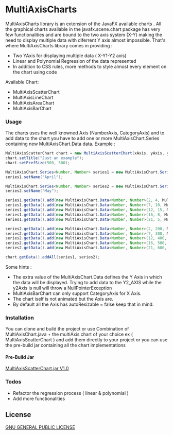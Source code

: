 # MultiAxisCharts

MultiAxisCharts library is an extension of the JavaFX available charts . All the graphical charts available in the javafx.scene.chart package has very few functionalities and are bound to the two axis system (X-Y) making the need to display multiple data with diferrent Y axis almost impossible. That's where MultiAxisCharts library comes in providing :
  - Two YAxis for displaying multiple data ( X-Y1-Y2 axis)
  - Linear and Polynomial Regression of the data represented
  - In addition to CSS rules, more methods to style almost every element on the chart using code

Available Chart:
  - MultiAxisScatterChart
  - MultiAxisLineChart
  - MultiAxisAreaChart 
  - MultiAxisBarChart


### Usage

The charts uses the well knowned Axis (NumberAxis, CategoryAxis) and to add data to the chart you have to add one or more MultiAxisChart.Series<?,?> containing new MultiAxisChart.Data<?,?> data. Example :

```java
MultiAxisScatterChart chart = new MultiAxisScatterChart(xAxis, yAxis, y2Axis);
chart.setTitle("Just an example");
chart.setPrefSize(500, 500);

MultiAxisChart.Series<Number, Number> series1 = new MultiAxisChart.Series<Number, Number>();
series1.setName("April");

MultiAxisChart.Series<Number, Number> series2 = new MultiAxisChart.Series<Number, Number>();
series2.setName("May");

series1.getData().add(new MultiAxisChart.Data<Number, Number>(2, 4, MultiAxisChart.Y1_AXIS));
series1.getData().add(new MultiAxisChart.Data<Number, Number>(7, 10, MultiAxisChart.Y1_AXIS));
series1.getData().add(new MultiAxisChart.Data<Number, Number>(12, 15, MultiAxisChart.Y1_AXIS));
series1.getData().add(new MultiAxisChart.Data<Number, Number>(16, 8, MultiAxisChart.Y1_AXIS));
series1.getData().add(new MultiAxisChart.Data<Number, Number>(21, 5, MultiAxisChart.Y1_AXIS));

series2.getData().add(new MultiAxisChart.Data<Number, Number>(2, 200, MultiAxisChart.Y2_AXIS));
series2.getData().add(new MultiAxisChart.Data<Number, Number>(7, 300, MultiAxisChart.Y2_AXIS));
series2.getData().add(new MultiAxisChart.Data<Number, Number>(12, 400, MultiAxisChart.Y2_AXIS));
series2.getData().add(new MultiAxisChart.Data<Number, Number>(16, 500, MultiAxisChart.Y2_AXIS));
series2.getData().add(new MultiAxisChart.Data<Number, Number>(21, 600, MultiAxisChart.Y2_AXIS));

chart.getData().addAll(series1, series2);
```

Some hints :
- The extra value of the MultiAxisChart.Data defines the Y Axis in which the data will be displayed. Trying to add data to the Y2_AXIS while the y2Axis is null will throw a NullPointerException
- MultiAxisBarChart can only support CategoryAxis for X Axis.
- The chart iself is not animated but the Axis are.
- By default all the Axis has autoResizable = false keep that in mind.

### Installation

You can clone and build the project or use Combination of MultiAxisChart.java + the multiAxis chart of your choice ex ( MultiAxisScatterChart ) and add them directly to your project or you can use the pre-build jar containing all the chart implementations

#### Pre-Build Jar 
[MultiAxisScatterChart.jar V1.0](https://github.com/JKostikiadis/MultiAxisCharts/raw/master/build/MultiAxisScatterChart.jar)


### Todos

 - Refactor the regression process ( linear & polynomial )
 - Add more functionalities

License
----

[GNU GENERAL PUBLIC LICENSE](LICENSE)



